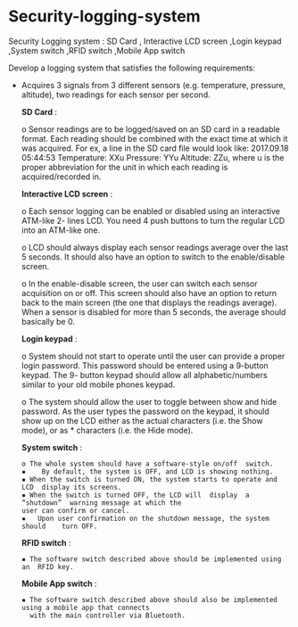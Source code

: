 # Security-logging-system
Security Logging system : SD Card , Interactive LCD screen ,Login keypad ,System switch ,RFID switch ,Mobile App switch

Develop a logging system that satisfies the following requirements:
- Acquires 3 signals from 3 different sensors (e.g. temperature, pressure, altitude), two readings 
for each sensor per second.

   **SD Card** :

    o Sensor readings are to be logged/saved on an SD card in a readable format.  Each reading should 
    be combined with the exact time at which it was acquired. For ex, a line in the SD card file would 
    look like:
    2017.09.18 05:44:53 Temperature: XXu Pressure: YYu Altitude: ZZu, where u is the proper 
    abbreviation for the unit in which each reading is acquired/recorded in.

   **Interactive LCD screen** :
    
    o Each sensor logging can be enabled or disabled using an interactive ATM-like 2- lines LCD. You 
    need 4 push buttons to turn the regular LCD into an ATM-like  one.

    o LCD should always display each sensor readings average over the last 5 seconds. It should also 
    have an option to switch to the enable/disable screen.

    o In the enable-disable screen, the user can switch each sensor acquisition on or off. This screen 
    should also have an option to return back to the main screen (the one that displays the readings 
    average). When a sensor is disabled for more  than 5 seconds, the average should basically be 0.

  **Login keypad** :
  
    o System should not start to operate until the user can provide a proper login password. This 
    password should be entered using a 9-button keypad. The 9- button keypad should allow all 
    alphabetic/numbers similar to your old mobile phones keypad.
    
    o  The system should allow the user to toggle between show and hide password.  As the user types 
    the password on the keypad, it should show up on the LCD either as the actual characters (i.e. the 
    Show mode), or as * characters (i.e. the Hide mode).

   **System switch** :
   
      o The whole system should have a software-style on/off  switch.
      ▪    By default, the system is OFF, and LCD is showing nothing.
      ▪ When the switch is turned ON, the system starts to operate and LCD  display its screens.
      ▪ When the switch is turned OFF, the LCD will  display  a  “shutdown”  warning message at which the 
      user can confirm or cancel.
      ▪   Upon user confirmation on the shutdown message, the system should    turn OFF.
      
   **RFID switch** :
    
      ▪ The software switch described above should be implemented using an  RFID key.
        
   **Mobile App  switch** :
   
      ▪ The software switch described above should also be implemented using a mobile app that connects 
        with the main controller via Bluetooth.



